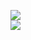 [![](https://img.shields.io/badge/Made%20With-Github%20Spray-lightgrey.svg?style=for-the-badge&logo=github)](https://github.com/Annihil/github-spray#772)  
[![](https://i.imgur.com/2DrTn0Z.gif)](https://github.com/Annihil/github-spray)